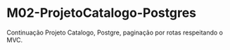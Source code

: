 # M02-ProjetoCatalogo-Postgres
Continuação Projeto Catalogo, Postgre, paginação por rotas respeitando o MVC.
